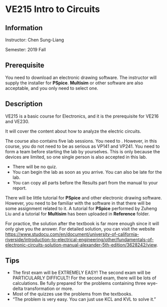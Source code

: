 # VE215 Intro to Circuits

## Information

Instructor: Chen Sung-Liang

Semester: 2019 Fall

## Prerequisite

You need to download an electronic drawing software. The instructor will supply the installer for **PSpice**. **Multisim** or other software are also acceptable, and you only need to select one.

## Description

VE215 is a basic course for Electronics, and it is the prerequisite for VE216 and VE230.

It will cover the content about how to analyze the electric circuits.

The course also contains five lab sessions. You need to . However, in this course, you do not need to be as serious as VP141 and VP241. You need to form a team before starting the lab by yourselves. This is only because the devices are limited, so one single person is also accepted in this lab.

- There will be no quiz.
- You can begin the lab as soon as you arrive. You can also be late for the lab.
- You can copy all parts before the Results part from the manual to your report.

There will be little tutorial for **PSpice** and other electronic drawing software. However, you need to be familiar with the software in that there will be some assignment related to it. A tutorial for **PSpice** performed by Zuheng Liu and a tutorial for **Multisim** has been uploaded in **Reference** folder.

For practice, the solution after the textbook is far more enough since it will only give you the answer. For detailed solution, you can visit the website https://www.studocu.com/en/document/university-of-california-riverside/introduction-to-electrical-engineering/other/fundamentals-of-electronic-circuits-solution-manual-alexander-5th-edition/3628242/view. 

## Tips

- The first exam will be EXTREMELY EASY! The second exam will be PARTICULARLY DIFFICULT! For the second exam, there will be lots of calculations. Be fully prepared for the problems containing three wye-delta transformation or more.
- Most of the quizzes use the problems from the textbooks.
- “The problem is very easy. You can just use KCL and KVL to solve it.”

 
